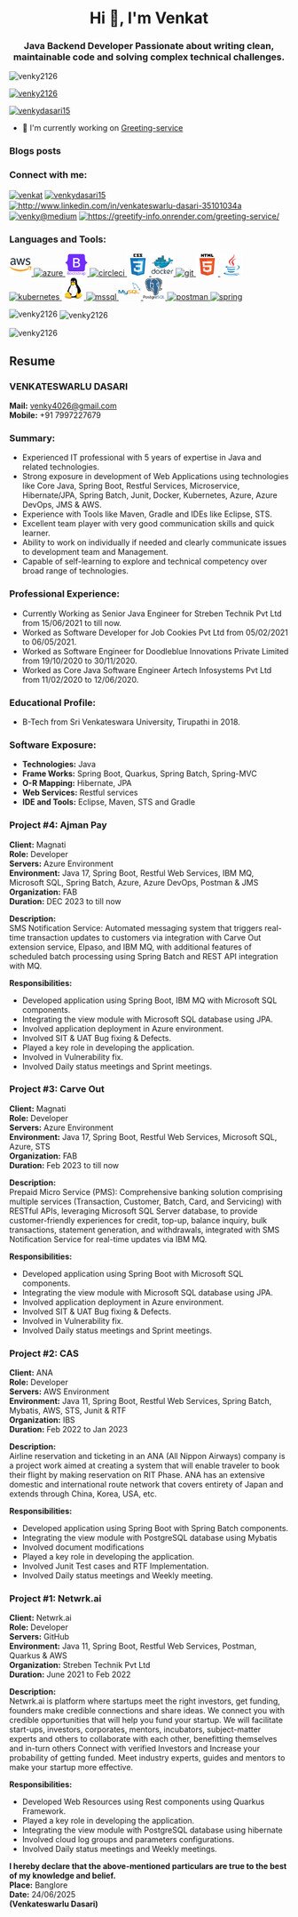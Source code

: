 <h1 align="center">Hi 👋, I'm Venkat</h1>
<h3 align="center">Java Backend Developer Passionate about writing clean, maintainable code and solving complex technical challenges.</h3>

<p align="left"> <img src="https://komarev.com/ghpvc/?username=venky2126&label=Profile%20views&color=0e75b6&style=flat" alt="venky2126" /> </p>

<p align="left"> <a href="https://github.com/ryo-ma/github-profile-trophy"><img src="https://github-profile-trophy.vercel.app/?username=venky2126" alt="venky2126" /></a> </p>

<p align="left"> <a href="https://twitter.com/venkydasari15" target="blank"><img src="https://img.shields.io/twitter/follow/venkydasari15?logo=twitter&style=for-the-badge" alt="venkydasari15" /></a> </p>

- 🔭 I'm currently working on [Greeting-service](https://greetify-info.onrender.com/greeting-service/)

### Blogs posts
<!-- BLOG-POST-LIST:START -->
<!-- BLOG-POST-LIST:END -->

<h3 align="left">Connect with me:</h3>
<p align="left">
<a href="https://dev.to/venkat" target="blank"><img align="center" src="https://raw.githubusercontent.com/rahuldkjain/github-profile-readme-generator/master/src/images/icons/Social/devto.svg" alt="venkat" height="30" width="40" /></a>
<a href="https://twitter.com/venkydasari15" target="blank"><img align="center" src="https://raw.githubusercontent.com/rahuldkjain/github-profile-readme-generator/master/src/images/icons/Social/twitter.svg" alt="venkydasari15" height="30" width="40" /></a>
<a href="https://linkedin.com/in/http://www.linkedin.com/in/venkateswarlu-dasari-35101034a" target="blank"><img align="center" src="https://raw.githubusercontent.com/rahuldkjain/github-profile-readme-generator/master/src/images/icons/Social/linked-in-alt.svg" alt="http://www.linkedin.com/in/venkateswarlu-dasari-35101034a" height="30" width="40" /></a>
<a href="https://medium.com/venky@medium" target="blank"><img align="center" src="https://raw.githubusercontent.com/rahuldkjain/github-profile-readme-generator/master/src/images/icons/Social/medium.svg" alt="venky@medium" height="30" width="40" /></a>
<a href="/https://greetify-info.onrender.com/greeting-service/" target="blank"><img align="center" src="https://raw.githubusercontent.com/rahuldkjain/github-profile-readme-generator/master/src/images/icons/Social/rss.svg" alt="https://greetify-info.onrender.com/greeting-service/" height="30" width="40" /></a>
</p>

<h3 align="left">Languages and Tools:</h3>
<p align="left"> <a href="https://aws.amazon.com" target="_blank" rel="noreferrer"> <img src="https://raw.githubusercontent.com/devicons/devicon/master/icons/amazonwebservices/amazonwebservices-original-wordmark.svg" alt="aws" width="40" height="40"/> </a> <a href="https://azure.microsoft.com/en-in/" target="_blank" rel="noreferrer"> <img src="https://www.vectorlogo.zone/logos/microsoft_azure/microsoft_azure-icon.svg" alt="azure" width="40" height="40"/> </a> <a href="https://getbootstrap.com" target="_blank" rel="noreferrer"> <img src="https://raw.githubusercontent.com/devicons/devicon/master/icons/bootstrap/bootstrap-plain-wordmark.svg" alt="bootstrap" width="40" height="40"/> </a> <a href="https://circleci.com" target="_blank" rel="noreferrer"> <img src="https://www.vectorlogo.zone/logos/circleci/circleci-icon.svg" alt="circleci" width="40" height="40"/> </a> <a href="https://www.w3schools.com/css/" target="_blank" rel="noreferrer"> <img src="https://raw.githubusercontent.com/devicons/devicon/master/icons/css3/css3-original-wordmark.svg" alt="css3" width="40" height="40"/> </a> <a href="https://www.docker.com/" target="_blank" rel="noreferrer"> <img src="https://raw.githubusercontent.com/devicons/devicon/master/icons/docker/docker-original-wordmark.svg" alt="docker" width="40" height="40"/> </a> <a href="https://git-scm.com/" target="_blank" rel="noreferrer"> <img src="https://www.vectorlogo.zone/logos/git-scm/git-scm-icon.svg" alt="git" width="40" height="40"/> </a> <a href="https://www.w3.org/html/" target="_blank" rel="noreferrer"> <img src="https://raw.githubusercontent.com/devicons/devicon/master/icons/html5/html5-original-wordmark.svg" alt="html5" width="40" height="40"/> </a> <a href="https://www.java.com" target="_blank" rel="noreferrer"> <img src="https://raw.githubusercontent.com/devicons/devicon/master/icons/java/java-original.svg" alt="java" width="40" height="40"/> </a> <a href="https://kubernetes.io" target="_blank" rel="noreferrer"> <img src="https://www.vectorlogo.zone/logos/kubernetes/kubernetes-icon.svg" alt="kubernetes" width="40" height="40"/> </a> <a href="https://www.linux.org/" target="_blank" rel="noreferrer"> <img src="https://raw.githubusercontent.com/devicons/devicon/master/icons/linux/linux-original.svg" alt="linux" width="40" height="40"/> </a> <a href="https://www.microsoft.com/en-us/sql-server" target="_blank" rel="noreferrer"> <img src="https://www.svgrepo.com/show/303229/microsoft-sql-server-logo.svg" alt="mssql" width="40" height="40"/> </a> <a href="https://www.mysql.com/" target="_blank" rel="noreferrer"> <img src="https://raw.githubusercontent.com/devicons/devicon/master/icons/mysql/mysql-original-wordmark.svg" alt="mysql" width="40" height="40"/> </a> <a href="https://www.postgresql.org" target="_blank" rel="noreferrer"> <img src="https://raw.githubusercontent.com/devicons/devicon/master/icons/postgresql/postgresql-original-wordmark.svg" alt="postgresql" width="40" height="40"/> </a> <a href="https://postman.com" target="_blank" rel="noreferrer"> <img src="https://www.vectorlogo.zone/logos/getpostman/getpostman-icon.svg" alt="postman" width="40" height="40"/> </a> <a href="https://spring.io/" target="_blank" rel="noreferrer"> <img src="https://www.vectorlogo.zone/logos/springio/springio-icon.svg" alt="spring" width="40" height="40"/> </a> </p>

<p><img align="left" src="https://github-readme-stats.vercel.app/api/top-langs?username=venky2126&show_icons=true&locale=en&layout=compact" alt="venky2126" /></p>

<p>&nbsp;<img align="center" src="https://github-readme-stats.vercel.app/api?username=venky2126&show_icons=true&locale=en" alt="venky2126" /></p>

<p><img align="center" src="https://github-readme-streak-stats.herokuapp.com/?user=venky2126&" alt="venky2126" /></p>

## Resume

### VENKATESWARLU DASARI
**Mail:** venky4026@gmail.com  
**Mobile:** +91 7997227679  

### Summary:
- Experienced IT professional with 5 years of expertise in Java and related technologies.
- Strong exposure in development of Web Applications using technologies like Core Java, Spring Boot, Restful Services, Microservice, Hibernate/JPA, Spring Batch, Junit, Docker, Kubernetes, Azure, Azure DevOps, JMS & AWS.
- Experience with Tools like Maven, Gradle and IDEs like Eclipse, STS.
- Excellent team player with very good communication skills and quick learner.
- Ability to work on individually if needed and clearly communicate issues to development team and Management.
- Capable of self-learning to explore and technical competency over broad range of technologies.

### Professional Experience:
- Currently Working as Senior Java Engineer for Streben Technik Pvt Ltd from 15/06/2021 to till now.
- Worked as Software Developer for Job Cookies Pvt Ltd from 05/02/2021 to 06/05/2021.
- Worked as Software Engineer for Doodleblue Innovations Private Limited from 19/10/2020 to 30/11/2020.
- Worked as Core Java Software Engineer Artech Infosystems Pvt Ltd from 11/02/2020 to 12/06/2020.

### Educational Profile:
- B-Tech from Sri Venkateswara University, Tirupathi in 2018.

### Software Exposure:
- **Technologies:** Java
- **Frame Works:** Spring Boot, Quarkus, Spring Batch, Spring-MVC
- **O-R Mapping:** Hibernate, JPA
- **Web Services:** Restful services
- **IDE and Tools:** Eclipse, Maven, STS and Gradle

### Project #4: Ajman Pay
**Client:** Magnati  
**Role:** Developer  
**Servers:** Azure Environment  
**Environment:** Java 17, Spring Boot, Restful Web Services, IBM MQ, Microsoft SQL, Spring Batch, Azure, Azure DevOps, Postman & JMS  
**Organization:** FAB  
**Duration:** DEC 2023 to till now  

**Description:**  
SMS Notification Service: Automated messaging system that triggers real-time transaction updates to customers via integration with Carve Out extension service, Elpaso, and IBM MQ, with additional features of scheduled batch processing using Spring Batch and REST API integration with MQ.

**Responsibilities:**
- Developed application using Spring Boot, IBM MQ with Microsoft SQL components.
- Integrating the view module with Microsoft SQL database using JPA.
- Involved application deployment in Azure environment.
- Involved SIT & UAT Bug fixing & Defects.
- Played a key role in developing the application.
- Involved in Vulnerability fix.
- Involved Daily status meetings and Sprint meetings.

### Project #3: Carve Out
**Client:** Magnati  
**Role:** Developer  
**Servers:** Azure Environment  
**Environment:** Java 17, Spring Boot, Restful Web Services, Microsoft SQL, Azure, STS  
**Organization:** FAB  
**Duration:** Feb 2023 to till now  

**Description:**  
Prepaid Micro Service (PMS): Comprehensive banking solution comprising multiple services (Transaction, Customer, Batch, Card, and Servicing) with RESTful APIs, leveraging Microsoft SQL Server database, to provide customer-friendly experiences for credit, top-up, balance inquiry, bulk transactions, statement generation, and withdrawals, integrated with SMS Notification Service for real-time updates via IBM MQ.

**Responsibilities:**
- Developed application using Spring Boot with Microsoft SQL components.
- Integrating the view module with Microsoft SQL database using JPA.
- Involved application deployment in Azure environment.
- Involved SIT & UAT Bug fixing & Defects.
- Involved in Vulnerability fix.
- Involved Daily status meetings and Sprint meetings.

### Project #2: CAS
**Client:** ANA  
**Role:** Developer  
**Servers:** AWS Environment  
**Environment:** Java 11, Spring Boot, Restful Web Services, Spring Batch, Mybatis, AWS, STS, Junit & RTF  
**Organization:** IBS  
**Duration:** Feb 2022 to Jan 2023  

**Description:**  
Airline reservation and ticketing in an ANA (All Nippon Airways) company is a project work aimed at creating a system that will enable traveler to book their flight by making reservation on RIT Phase. ANA has an extensive domestic and international route network that covers entirety of Japan and extends through China, Korea, USA, etc.

**Responsibilities:**
- Developed application using Spring Boot with Spring Batch components.
- Integrating the view module with PostgreSQL database using Mybatis
- Involved document modifications
- Played a key role in developing the application.
- Involved Junit Test cases and RTF Implementation.
- Involved Daily status meetings and Weekly meeting.

### Project #1: Netwrk.ai
**Client:** Netwrk.ai  
**Role:** Developer  
**Servers:** GitHub  
**Environment:** Java 11, Spring Boot, Restful Web Services, Postman, Quarkus & AWS  
**Organization:** Streben Technik Pvt Ltd  
**Duration:** June 2021 to Feb 2022  

**Description:**  
Netwrk.ai is platform where startups meet the right investors, get funding, founders make credible connections and share ideas. We connect you with credible opportunities that will help you fund your startup. We will facilitate start-ups, investors, corporates, mentors, incubators, subject-matter experts and others to collaborate with each other, benefitting themselves and in-turn others Connect with verified Investors and Increase your probability of getting funded. Meet industry experts, guides and mentors to make your startup more effective.

**Responsibilities:**
- Developed Web Resources using Rest components using Quarkus Framework.
- Played a key role in developing the application.
- Integrating the view module with PostgreSQL database using hibernate
- Involved cloud log groups and parameters configurations.
- Involved Daily status meetings and Weekly meetings.

**I hereby declare that the above-mentioned particulars are true to the best of my knowledge and belief.**  
**Place:** Banglore  
**Date:** 24/06/2025  
**(Venkateswarlu Dasari)**
